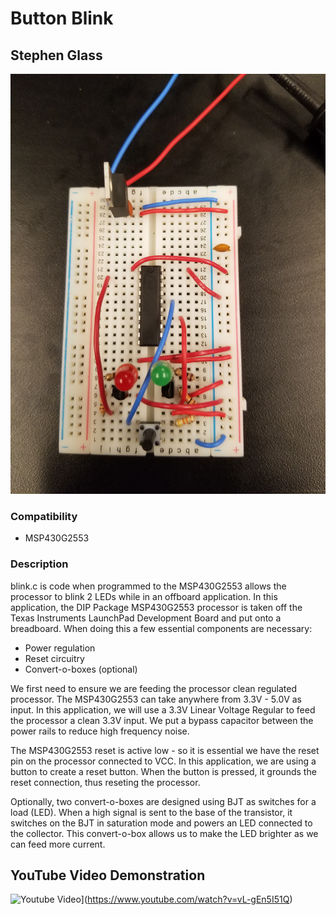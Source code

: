 # Button Blink
## Stephen Glass

![Image of Offboard Circuit](demo2led.jpg)

### Compatibility
* MSP430G2553

### Description
blink.c is code when programmed to the MSP430G2553 allows the processor to blink 2 LEDs while in an offboard application. In this application, the DIP Package MSP430G2553 processor is taken off the Texas Instruments LaunchPad Development Board and put onto a breadboard. When doing this a few essential components are necessary:
* Power regulation
* Reset circuitry
* Convert-o-boxes (optional)

We first need to ensure we are feeding the processor clean regulated processor. The MSP430G2553 can take anywhere from 3.3V - 5.0V as input. In this application, we will use a 3.3V Linear Voltage Regular to feed the processor a clean 3.3V input. We put a bypass capacitor between the power rails to reduce high frequency noise.

The MSP430G2553 reset is active low - so it is essential we have the reset pin on the processor connected to VCC. In this application, we are using a button to create a reset button. When the button is pressed, it grounds the reset connection, thus reseting the processor.

Optionally, two convert-o-boxes are designed using BJT as switches for a load (LED). When a high signal is sent to the base of the transistor, it switches on the BJT in saturation mode and powers an LED connected to the collector. This convert-o-box allows us to make the LED brighter as we can feed more current.


## YouTube Video Demonstration
![Youtube Video](https://img.youtube.com/vi/vL-gEn5I51Q/0.jpg)](https://www.youtube.com/watch?v=vL-gEn5I51Q)